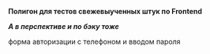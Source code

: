 **Полигон для тестов свежевыученных штук по Frontend** 

***А в перспективе и по бэку тоже***

форма авторизации с телефоном и вводом пароля 

